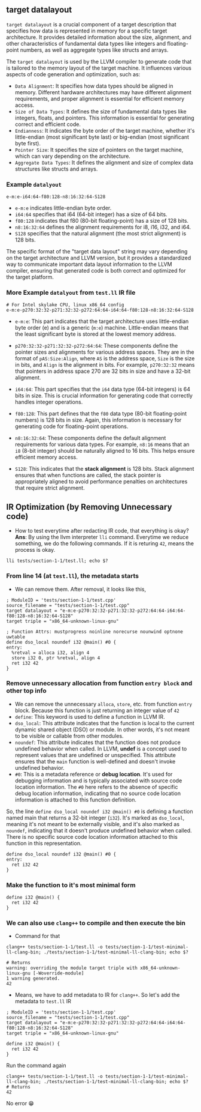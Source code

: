 ## target datalayout

`target datalayout` is a crucial component of a target description that specifies how data is represented in memory for a specific target architecture. It provides detailed information about the size, alignment, and other characteristics of fundamental data types like integers and floating-point numbers, as well as aggregate types like structs and arrays.

The `target datalayout` is used by the LLVM compiler to generate code that is tailored to the memory layout of the target machine. It influences various aspects of code generation and optimization, such as:

- `Data Alignment`: It specifies how data types should be aligned in memory. Different hardware architectures may have different alignment requirements, and proper alignment is essential for efficient memory access.
- `Size of Data Types`: It defines the size of fundamental data types like integers, floats, and pointers. This information is essential for generating correct and efficient code.
- `Endianness`: It indicates the byte order of the target machine, whether it's little-endian (most significant byte last) or big-endian (most significant byte first).
- `Pointer Size`: It specifies the size of pointers on the target machine, which can vary depending on the architecture.
- `Aggregate Data Types`: It defines the alignment and size of complex data structures like structs and arrays.

### Example `datalyout`
```
e-m:e-i64:64-f80:128-n8:16:32:64-S128
```
- `e-m:e` indicates little-endian byte order.
- `i64:64` specifies that i64 (64-bit integer) has a size of 64 bits.
- `f80:128` indicates that f80 (80-bit floating-point) has a size of 128 bits.
- `n8:16:32:64` defines the alignment requirements for i8, i16, i32, and i64.
- `S128` specifies that the natural alignment (the most strict alignment) is 128 bits.

The specific format of the "target data layout" string may vary depending on the target architecture and LLVM version, but it provides a standardized way to communicate important data layout information to the LLVM compiler, ensuring that generated code is both correct and optimized for the target platform.


### More Example `datalyout` from `test.ll` IR file
```
# For Intel skylake CPU, linux x86_64 config 
e-m:e-p270:32:32-p271:32:32-p272:64:64-i64:64-f80:128-n8:16:32:64-S128
```

- `e-m:e`: This part indicates that the target architecture uses little-endian byte order (e) and is a generic (`m:e`) machine. Little-endian means that the least significant byte is stored at the lowest memory address.

- `p270:32:32-p271:32:32-p272:64:64`: These components define the pointer sizes and alignments for various address spaces. They are in the format of `pAS:Size:Align`, where `AS` is the address space, `Size` is the size in bits, and `Align` is the alignment in bits. For example, `p270:32:32` means that pointers in address space 270 are 32 bits in size and have a 32-bit alignment.

- `i64:64`: This part specifies that the `i64` data type (64-bit integers) is 64 bits in size. This is crucial information for generating code that correctly handles integer operations.

- `f80:128`: This part defines that the `f80` data type (80-bit floating-point numbers) is 128 bits in size. Again, this information is necessary for generating code for floating-point operations.

- `n8:16:32:64`: These components define the default alignment requirements for various data types. For example, `n8:16` means that an `i8` (8-bit integer) should be naturally aligned to 16 bits. This helps ensure efficient memory access.

- `S128`: This indicates that the **stack alignment** is 128 bits. Stack alignment ensures that when functions are called, the stack pointer is appropriately aligned to avoid performance penalties on architectures that require strict alignment.


## IR Optimization (by Removing Unnecessary code)

- How to test everytime after redacting IR code, that everything is okay?
**Ans**: By using the llvm interpreter `lli` command. Everytime we reduce something, we do the following commands. If it is returing `42`, means the process is okay.
```
lli tests/section-1-1/test.ll; echo $?
```

### From line 14 (at `test.ll`), the metadata starts

- We can remove them. After removal, it looks like this,

```
; ModuleID = 'tests/section-1-1/test.cpp'
source_filename = "tests/section-1-1/test.cpp"
target datalayout = "e-m:e-p270:32:32-p271:32:32-p272:64:64-i64:64-f80:128-n8:16:32:64-S128"
target triple = "x86_64-unknown-linux-gnu"

; Function Attrs: mustprogress noinline norecurse nounwind optnone uwtable
define dso_local noundef i32 @main() #0 {
entry:
  %retval = alloca i32, align 4
  store i32 0, ptr %retval, align 4
  ret i32 42
}
```

### Remove unnecessary allocation from function `entry block` and other top info

- We can remove the unnecessary `alloca`, `store`, etc. from function `entry` block. Because this function is just returning an integer value of `42`
- `define`: This keyword is used to define a function in LLVM IR.
- `dso_local`: This attribute indicates that the function is local to the current dynamic shared object (DSO) or module. In other words, it's not meant to be visible or callable from other modules.
- `noundef`: This attribute indicates that the function does not produce undefined behavior when called. In LLVM, **undef** is a concept used to represent values that are undefined or unspecified. This attribute ensures that the `main` function is well-defined and doesn't invoke undefined behavior.
- `#0`: This is a metadata reference or **debug location**. It's used for debugging information and is typically associated with source code location information. The `#0` here refers to the absence of specific debug location information, indicating that no source code location information is attached to this function definition.

So, the line `define dso_local noundef i32 @main() #0` is defining a function named main that returns a 32-bit integer (`i32`). It's marked as `dso_local`, meaning it's not meant to be externally visible, and it's also marked as `noundef`, indicating that it doesn't produce undefined behavior when called. There is no specific source code location information attached to this function in this representation.

```
define dso_local noundef i32 @main() #0 {
entry:
  ret i32 42
}
```

### Make the function to it's most minimal form

```
define i32 @main() {
  ret i32 42
}
```

### We can also use `clang++` to compile and then execute the bin

- Command for that
```
clang++ tests/section-1-1/test.ll -o tests/section-1-1/test-minimal-ll-clang-bin; ./tests/section-1-1/test-minimal-ll-clang-bin; echo $?

# Returns
warning: overriding the module target triple with x86_64-unknown-linux-gnu [-Woverride-module]
1 warning generated.
42
```

- Means, we have to add metadata to IR for `clang++`. So let's add the metadata to `test.ll` IR
```
; ModuleID = 'tests/section-1-1/test.cpp'
source_filename = "tests/section-1-1/test.cpp"
target datalayout = "e-m:e-p270:32:32-p271:32:32-p272:64:64-i64:64-f80:128-n8:16:32:64-S128"
target triple = "x86_64-unknown-linux-gnu"

define i32 @main() {
  ret i32 42
}
```

Run the command again
```
clang++ tests/section-1-1/test.ll -o tests/section-1-1/test-minimal-ll-clang-bin; ./tests/section-1-1/test-minimal-ll-clang-bin; echo $?
# Returns
42
```
No error 😁